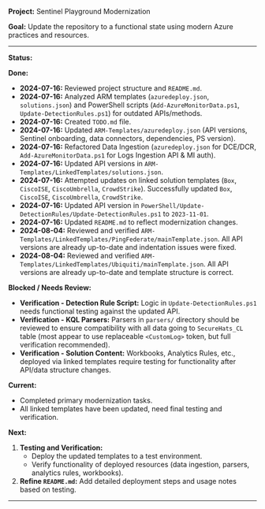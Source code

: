 **Project:** Sentinel Playground Modernization

**Goal:** Update the repository to a functional state using modern Azure practices and resources.

---

**Status:**

**Done:**

*   **2024-07-16:** Reviewed project structure and `README.md`.
*   **2024-07-16:** Analyzed ARM templates (`azuredeploy.json`, `solutions.json`) and PowerShell scripts (`Add-AzureMonitorData.ps1`, `Update-DetectionRules.ps1`) for outdated APIs/methods.
*   **2024-07-16:** Created `TODO.md` file.
*   **2024-07-16:** Updated `ARM-Templates/azuredeploy.json` (API versions, Sentinel onboarding, data connectors, dependencies, PS version).
*   **2024-07-16:** Refactored Data Ingestion (`azuredeploy.json` for DCE/DCR, `Add-AzureMonitorData.ps1` for Logs Ingestion API & MI auth).
*   **2024-07-16:** Updated API versions in `ARM-Templates/LinkedTemplates/solutions.json`.
*   **2024-07-16:** Attempted updates on linked solution templates (`Box`, `CiscoISE`, `CiscoUmbrella`, `CrowdStrike`). Successfully updated `Box`, `CiscoISE`, `CiscoUmbrella`, `CrowdStrike`.
*   **2024-07-16:** Updated API version in `PowerShell/Update-DetectionRules/Update-DetectionRules.ps1` to `2023-11-01`.
*   **2024-07-16:** Updated `README.md` to reflect modernization changes.
*   **2024-08-04:** Reviewed and verified `ARM-Templates/LinkedTemplates/PingFederate/mainTemplate.json`. All API versions are already up-to-date and indentation issues were fixed.
*   **2024-08-04:** Reviewed and verified `ARM-Templates/LinkedTemplates/Ubiquiti/mainTemplate.json`. All API versions are already up-to-date and template structure is correct.

**Blocked / Needs Review:**

*   **Verification - Detection Rule Script:** Logic in `Update-DetectionRules.ps1` needs functional testing against the updated API.
*   **Verification - KQL Parsers:** Parsers in `parsers/` directory should be reviewed to ensure compatibility with all data going to `SecureHats_CL` table (most appear to use replaceable `<CustomLog>` token, but full verification recommended).
*   **Verification - Solution Content:** Workbooks, Analytics Rules, etc., deployed via linked templates require testing for functionality after API/data structure changes.

**Current:**

*   Completed primary modernization tasks.
*   All linked templates have been updated, need final testing and verification.

**Next:**

1.  **Testing and Verification:**
    *   Deploy the updated templates to a test environment.
    *   Verify functionality of deployed resources (data ingestion, parsers, analytics rules, workbooks).
2.  **Refine `README.md`:** Add detailed deployment steps and usage notes based on testing.

--- 